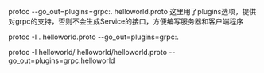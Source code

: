 protoc --go_out=plugins=grpc:. helloworld.proto  这里用了plugins选项，提供对grpc的支持，否则不会生成Service的接口，方便编写服务器和客户端程序

protoc -I . helloworld.proto --go_out=plugins=grpc:.

protoc -I helloworld/ helloworld/helloworld.proto --go_out=plugins=grpc:helloworld